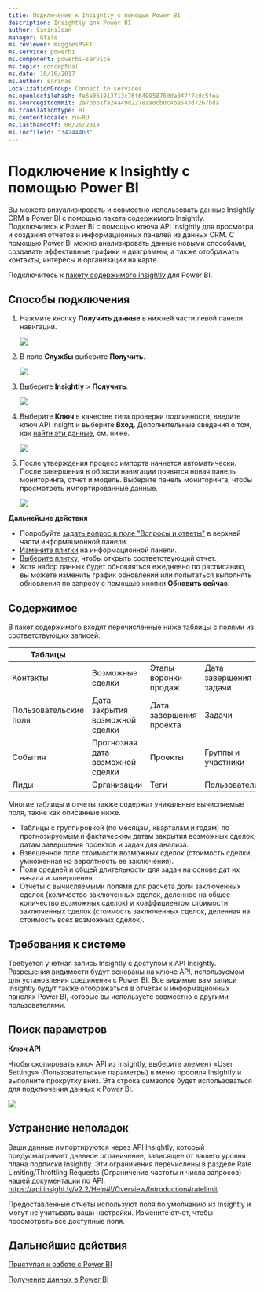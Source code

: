 ```yaml
---
title: Подключение к Insightly с помощью Power BI
description: Insightly для Power BI
author: SarinaJoan
manager: kfile
ms.reviewer: maggiesMSFT
ms.service: powerbi
ms.component: powerbi-service
ms.topic: conceptual
ms.date: 10/16/2017
ms.author: sarinas
LocalizationGroup: Connect to services
ms.openlocfilehash: fe5e061913713c76f64995876dda047f7cdc5fea
ms.sourcegitcommit: 2a7bbb1fa24a49d2278a90cb0c4be543d7267bda
ms.translationtype: HT
ms.contentlocale: ru-RU
ms.lasthandoff: 06/26/2018
ms.locfileid: "34244463"
---
```

# <a name="connect-to-insightly-with-power-bi"></a>Подключение к Insightly с помощью Power BI
Вы можете визуализировать и совместно использовать данные Insightly CRM в Power BI с помощью пакета содержимого Insightly. Подключитесь к Power BI с помощью ключа API Insightly для просмотра и создания отчетов и информационных панелей из данных CRM. С помощью Power BI можно анализировать данные новыми способами, создавать эффективные графики и диаграммы, а также отображать контакты, интересы и организации на карте.

Подключитесь к [пакету содержимого Insightly](https://app.powerbi.com/getdata/services/insightly) для Power BI.

## <a name="how-to-connect"></a>Способы подключения
1. Нажмите кнопку **Получить данные** в нижней части левой панели навигации.
   
   ![](media/service-connect-to-insightly/getdata.png)
2. В поле **Службы** выберите **Получить**.
   
   ![](media/service-connect-to-insightly/services.png)
3. Выберите **Insightly** \> **Получить**.
   
   ![](media/service-connect-to-insightly/insightly.png)
4. Выберите **Ключ** в качестве типа проверки подлинности, введите ключ API Insight и выберите **Вход**. Дополнительные сведения о том, как [найти эти данные](#FindingParams), см. ниже.
   
   ![](media/service-connect-to-insightly/creds.png)
5. После утверждения процесс импорта начнется автоматически. После завершения в области навигации появятся новая панель мониторинга, отчет и модель. Выберите панель мониторинга, чтобы просмотреть импортированные данные.
   
     ![](media/service-connect-to-insightly/dashboard.png)

**Дальнейшие действия**

* Попробуйте [задать вопрос в поле "Вопросы и ответы"](power-bi-q-and-a.md) в верхней части информационной панели.
* [Измените плитки](service-dashboard-edit-tile.md) на информационной панели.
* [Выберите плитку](service-dashboard-tiles.md), чтобы открыть соответствующий отчет.
* Хотя набор данных будет обновляться ежедневно по расписанию, вы можете изменить график обновлений или попытаться выполнять обновления по запросу с помощью кнопки **Обновить сейчас**.

## <a name="whats-included"></a>Содержимое
В пакет содержимого входят перечисленные ниже таблицы с полями из соответствующих записей.

| Таблицы |  |  |  |
| --- | --- | --- | --- |
| Контакты |Возможные сделки |Этапы воронки продаж |Дата завершения задачи |
| Пользовательские поля |Дата закрытия возможной сделки |Дата завершения проекта |Задачи |
| События |Прогнозная дата возможной сделки |Проекты |Группы и участники |
| Лиды |Организации |Теги |Пользователи |

Многие таблицы и отчеты также содержат уникальные вычисляемые поля, такие как описанные ниже.  

* Таблицы с группировкой (по месяцам, кварталам и годам) по прогнозируемым и фактическим датам закрытия возможных сделок, датам завершения проектов и задач для анализа.  
* Взвешенное поле стоимости возможных сделок (стоимость сделки, умноженная на вероятность ее заключения).  
* Поля средней и общей длительности для задач на основе дат их начала и завершения.  
* Отчеты с вычисляемыми полями для расчета доли заключенных сделок (количество заключенных сделок, деленное на общее количество возможных сделок) и коэффициентом стоимости заключенных сделок (стоимость заключенных сделок, деленная на стоимость всех возможных сделок).  

## <a name="system-requirements"></a>Требования к системе
Требуется учетная запись Insightly с доступом к API Insightly. Разрешения видимости будут основаны на ключе API, используемом для установления соединения с Power BI. Все видимые вам записи Insightly будут также отображаться в отчетах и информационных панелях Power BI, которые вы используете совместно с другими пользователями.

<a name="FindingParams"></a>

## <a name="finding-parameters"></a>Поиск параметров
**Ключ API**

Чтобы скопировать ключ API из Insightly, выберите элемент «User Settings» (Пользовательские параметры) в меню профиля Insightly и выполните прокрутку вниз. Эта строка символов будет использоваться для подключения данных к Power BI.

![](media/service-connect-to-insightly/findapi.png)

## <a name="troubleshooting"></a>Устранение неполадок
Ваши данные импортируются через API Insightly, который предусматривает дневное ограничение, зависящее от вашего уровня плана подписки Insightly. Эти ограничения перечислены в разделе Rate Limiting/Throttling Requests (Ограничение частоты и числа запросов) нашей документации по API: https://api.insight.ly/v2.2/Help#!/Overview/Introduction#ratelimit

Предоставленные отчеты используют поля по умолчанию из Insightly и могут не учитывать ваши настройки. Измените отчет, чтобы просмотреть все доступные поля.

## <a name="next-steps"></a>Дальнейшие действия
[Приступая к работе с Power BI](service-get-started.md)

[Получение данных в Power BI](service-get-data.md)


